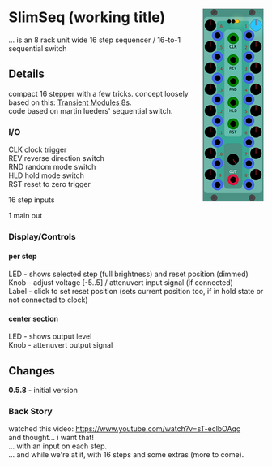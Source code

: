 # SlimSeq (working title) <img align="right" src="images/slimseq_100.png">
... is an 8 rack unit wide 16 step sequencer / 16-to-1 sequential switch  


## Details
compact 16 stepper with a few tricks.
concept loosely based on this: [Transient Modules 8s](http://transientmodules.com/8s).  
code based on martin lueders' sequential switch.  

### I/O
CLK clock trigger  
REV reverse direction switch  
RND random mode switch  
HLD hold mode switch  
RST reset to zero trigger  

16 step inputs  

1 main out  

### Display/Controls

#### per step
LED - shows selected step (full brightness) and reset position (dimmed)  
  Knob - adjust voltage [-5..5] / attenuvert input signal (if connected)  
Label - click to set reset position (sets current position too, if in hold state or not connected to clock)  

#### center section
LED - shows output level  
  Knob - attenuvert output signal


## Changes
__0.5.8__ - initial version  

### Back Story
watched this video: https://www.youtube.com/watch?v=sT-eclbOAqc  
and thought... i want that!  
... with an input on each step.  
... and while we're at it, with 16 steps and some extras (more to come).
